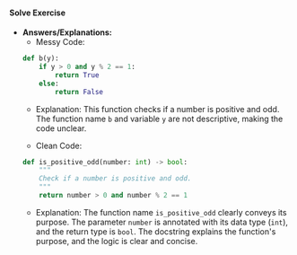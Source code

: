 #### Solve Exercise
- **Answers/Explanations:**
  - Messy Code:
  ```python
  def b(y):
      if y > 0 and y % 2 == 1:
          return True
      else:
          return False
  ```
  - Explanation: This function checks if a number is positive and odd. The function name `b` and variable `y` are not descriptive, making the code unclear.

  - Clean Code:
  ```python
  def is_positive_odd(number: int) -> bool:
      """
      Check if a number is positive and odd.
      """
      return number > 0 and number % 2 == 1
  ```
  - Explanation: The function name `is_positive_odd` clearly conveys its purpose. The parameter `number` is annotated with its data type (`int`), and the return type is `bool`. The docstring explains the function's purpose, and the logic is clear and concise.
  